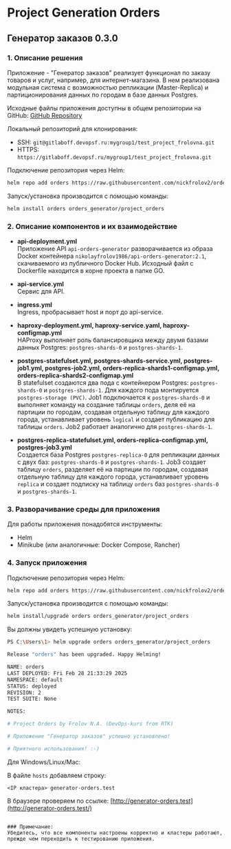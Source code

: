 # Project Generation Orders

## Генератор заказов 0.3.0

### 1. Описание решения

Приложение - "Генератор заказов" реализует функционал по заказу товаров и услуг, например, для интернет-магазина. В нем реализована модульная система с возможностью репликации (Master-Replica) и партиционирования данных по городам в базе данных Postgres.

Исходные файлы приложения доступны в общем репозитории на GitHub: 
[GitHub Repository](https://github.com/nickfrolov2/orders-generator)

Локальный репозиторий для клонирования:
- SSH: `git@gitlaboff.devopsf.ru:mygroup1/test_project_frolovna.git`
- HTTPS: `https://gitlaboff.devopsf.ru/mygroup1/test_project_frolovna.git`

Подключение репозитория через Helm:

```bash
helm repo add orders https://raw.githubusercontent.com/nickfrolov2/orders-generator/refs/heads/main/
```

Запуск/установка производится с помощью команды:

```bash
helm install orders orders_generator/project_orders 
```

### 2. Описание компонентов и их взаимодействие

- **api-deployment.yml**  
  Приложение API `api-orders-generator` разворачивается из образа Docker контейнера `nikolayfrolov1986/api-orders-generator:2.1`, скачиваемого из публичного Docker Hub. Исходный файл с Dockerfile находится в корне проекта в папке GO.

- **api-service.yml**  
  Сервис для API.

- **ingress.yml**  
  Ingress, пробрасывает host и порт до api-service.

- **haproxy-deployment.yml, haproxy-service.yaml, haproxy-configmap.yml**  
  HAProxy выполняет роль балансировщика между двумя базами данных Postgres: `postgres-shards-0` и `postgres-shards-1`.

- **postgres-statefulset.yml, postgres-shards-service.yml, postgres-job1.yml, postgres-job2.yml, orders-replica-shards1-configmap.yml, orders-replica-shards2-configmap.yml**  
  В statefulset создаются два пода с контейнером Postgres: `postgres-shards-0` и `postgres-shards-1`. Для каждого пода монтируется `postgres-storage (PVC)`. Job1 подключается к `postgres-shards-0` и выполняет команду на создание таблицы `orders`, деля её на партиции по городам, создавая отдельную таблицу для каждого города, устанавливает уровень `logical` и создает публикацию для таблицы `orders`. Job2 работает аналогично для `postgres-shards-1`.

- **postgres-replica-statefulset.yml, orders-replica-configmap.yml, postgres-job3.yml**  
  Создается база Postgres `postgres-replica-0` для репликации данных с двух баз: `postgres-shards-0` и `postgres-shards-1`. Job3 создает таблицу `orders`, разделяет её на партиции по городам, создавая отдельную таблицу для каждого города, устанавливает уровень `replica` и создает подписку на таблицу `orders` баз `postgres-shards-0` и `postgres-shards-1`.

### 3. Разворачивание среды для приложения

Для работы приложения понадобятся инструменты:
- Helm
- Minikube (или аналогичные: Docker Compose, Rancher)

### 4. Запуск приложения

Подключение репозитория через Helm:

```bash
helm repo add orders https://raw.githubusercontent.com/nickfrolov2/orders-generator/refs/heads/main/
```

Запуск/установка производится с помощью команды:

```bash
helm install/upgrade orders orders_generator/project_orders 
```

Вы должны увидеть успешную установку:

```bash
PS C:\Users\1> helm upgrade orders orders_generator/project_orders

Release "orders" has been upgraded. Happy Helming!

NAME: orders
LAST DEPLOYED: Fri Feb 28 21:33:29 2025
NAMESPACE: default
STATUS: deployed
REVISION: 2
TEST SUITE: None

NOTES:

# Project Orders by Frolov N.A. (DevOps-kurs from RTK)

# Приложение "Генератор заказов" успешно установлено!

# Приятного использования! :-)
```

Для Windows/Linux/Mac:

В файле `hosts` добавляем строку:

```
<IP кластера> generator-orders.test
```

В браузере проверяем по ссылке: [http://generator-orders.test](http://generator-orders.test/)
```

### Примечание:
Убедитесь, что все компоненты настроены корректно и кластеры работают, прежде чем переходить к тестированию приложения.